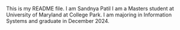 This is my README file.
I am Sandnya Patil
I am a Masters student at University of Maryland at College Park.
I am majoring in Information Systems and graduate in December 2024.
